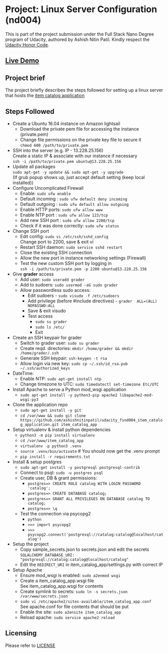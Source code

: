 Project: Linux Server Configuration (nd004)
===========================================
This is part of the project submission under the Full Stack Nano Degree program of Udacity, authored by Ashish Nitin Patil. Kindly respect the [Udacity Honor Code](https://udacity.zendesk.com/hc/en-us/articles/210667103-What-is-the-Udacity-Honor-Code-).

[Live Demo](http://ec2-13-228-25-156.ap-southeast-1.compute.amazonaws.com/)
-----------

Project brief
-------------
The project briefly describes the steps followed for setting up a linux server that hosts the [item catalog application](https://github.com/ashishnitinpatil/udacity_fsnd004_item_catalog_application/)


Steps Followed
--------------
- Create a Ubuntu 16.04 instance on Amazon lightsail
    - Download the private pem file for accessing the instance (private.pem)
    - Change file permissions on the private key file to secure it  
      `chmod 600 /path/to/private.pem`
- SSH into the server (e.g. IP - 13.228.25.156)  
  Create a static IP & associate with our instance if necessary  
  `ssh -i /path/to/private.pem ubuntu@13.228.25.156`
- Update all packages  
  `sudo apt-get -y update && sudo apt-get -y upgrade`  
  (If grub popup shows up, just accept default setting (keep local installed))
- Configure Uncomplicated Firewall
    - Enable: `sudo ufw enable`
    - Default incoming : `sudo ufw default deny incoming`
    - Default outgoing : `sudo ufw default allow outgoing`
    - Enable HTTP ports: `sudo ufw allow www`
    - Enable  NTP port : `sudo ufw allow 123/tcp`
    - Add new SSH port : `sudo ufw allow 2200/tcp`
    - Check if it was done correctly: `sudo ufw status`
- Change SSH port
    - Edit config: `sudo vi /etc/ssh/sshd_config`  
      Change port to 2200, save & exit vi
    - Restart SSH daemon: `sudo service sshd restart`
    - Close the existing SSH connection
    - Allow the new port in instance networking settings (Firewall)
    - Test the new custom SSH port by logging in  
      `ssh -i /path/to/private.pem -p 2200 ubuntu@13.228.25.156`
- Give **grader** access
    - Add user: `sudo useradd grader`
    - Add to sudoers: `sudo usermod -aG sudo grader`
    - Allow passwordless sudo access:  
        - Edit sudoers - `sudo visudo -f /etc/sudoers`
        - Add privilege (before #include directives) - `grader  ALL=(ALL) NOPASSWD:ALL`
        - Save & exit visudo
        - Test access
            - `sudo su grader`
            - `sudo ls /etc/`
            - Exit
- Create an SSH keypair for grader
    - Switch to grader user: `sudo su grader`
    - Create reqd. directories: `mkdir /home/grader && mkdir /home/grader/.ssh`
    - Generate SSH keypair: `ssh-keygen -t rsa`
    - Allow login via new key: `sudo cp ~/.ssh/id_rsa.pub ~/.ssh/authorized_keys`
- DateTime:
    - Enable NTP: `sudo apt-get install ntp`
    - Change timezone to UTC: `sudo timedatectl set-timezone Etc/UTC`
- Install Apache to serve a Python mod_wsgi application
    - `sudo apt-get install -y python3-pip apache2 libapache2-mod-wsgi-py3`
- Clone the application repo
    - `sudo apt-get install -y git`
    - `cd /var/www && sudo git clone https://github.com/ashishnitinpatil/udacity_fsnd004_item_catalog_application.git item_catalog_app`
- Setup virtualenv & install python dependencies
    - `python3 -m pip install virtualenv`
    - `cd /var/www/item_catalog_app`
    - `virtualenv -p python3 .venv`
    - `source .venv/bin/activate` # You should now get the .venv prompt
    - `pip install -r requirements.txt`
- Install & setup postgres
    - `sudo apt-get install -y postgresql postgresql-contrib`
    - Connect to psql: `sudo -u postgres psql`
    - Create user, DB & grant permissions:
        - `postgres=> CREATE ROLE catalog WITH LOGIN PASSWORD 'catalog';`
        - `postgres=> CREATE DATABASE catalog;`
        - `postgres=> GRANT ALL PRIVILEGES ON DATABASE catalog TO catalog;`
        - `postgres=> \q`
    - Test the connection via psycopg2
        - `python`
        - `>>> import psycopg2`
        - `>>> psycopg2.connect('postgresql://catalog:catalog@localhost/catalog')`
- Setup the project
    - Copy sample_secrets.json to secrets.json and edit the secrets  
      `SQLALCHEMY_DATABASE_URI: "postgresql://catalog:catalog@localhost/catalog"`
    - Edit the `REDIRECT_URI` in item_catalog_app/settings.py with correct IP
- Setup Apache
    - Ensure mod_wsgi is enabled: `sudo a2enmod wsgi`
    - Create a item_catalog_app.wsgi file  
      See item_catalog_app.wsgi for contents
    - Create symlink to secrets: `sudo ln -s secrets.json /var/www/secrets.json`
    - `sudo vi /etc/apache2/sites-available/item_catalog_app.conf`  
      See apache.conf for file contents that should be put
    - Enable the site: `sudo a2ensite item_catalog_app`
    - Reload apache: `sudo service apache2 reload`


Licensing
---------
Please refer to [LICENSE](/LICENSE)
